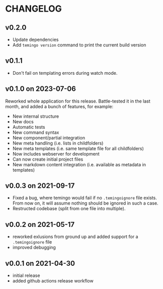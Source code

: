 # CHANGELOG

## v0.2.0
- Update dependencies
- Add `temingo version` command to print the current build version

## v0.1.1
- Don't fail on templating errors during watch mode.

## v0.1.0 on 2023-07-06
Reworked whole application for this release. Battle-tested it in the last month, and added a bunch of features, for example:
- New internal structure
- New docs
- Automatic tests
- New command syntax
- New component/partial integration
- New meta handling (i.e. lists in childfolders)
- New meta templates (i.e. same template file for all childfolders)
- Now includes webserver for development
- Can now create initial project files
- New markdown content integration (i.e. available as metadata in templates)

## v0.0.3 on 2021-09-17
- Fixed a bug, where temingo would fail if no `.temingoignore` file exists.
  From now on, it will assume nothing should be ignored in such a case.
- Restructed codebase (split from one file into multiple).

## v0.0.2 on 2021-05-17
- reworked exlusions from ground up and added support for a `.temingoignore` file
- improved debugging

## v0.0.1 on 2021-04-30
- initial release
- added github actions release workflow
